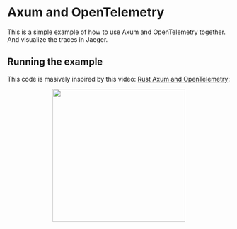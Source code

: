 # Axum and OpenTelemetry

This is a simple example of how to use Axum and OpenTelemetry together. And visualize the traces in Jaeger.

## Running the example

This code is masively inspired by this video: [Rust Axum and OpenTelemetry](https://www.youtube.com/watch?v=aVFzMog9FOQ):

<p align="center">
  <a href="https://www.youtube.com/watch?v=aVFzMog9FOQ">
    <img src="https://img.youtube.com/vi/aVFzMog9FOQ/0.jpg" width="300"/>
  </a>
</p>
